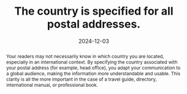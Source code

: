 ---
N: '124'
Rubrique: Internationalisation
title: The country is specified for all postal addresses. 
detail: The country is specified for all postal addresses. 
abstract: Your readers may not necessarily know in which country you are located, especially in an international context. By specifying the country associated with your postal address (for example, head office), you adapt your communication to a global audience, making the information more understandable and usable. This clarity is all the more important in the case of a travel guide, directory, international manual, or professional book.
categories: ["Internationalisation"]
agrege: O4124-E035
opquast: '4 124'
indiceebook: '35'
description: "Règle n° 035"
before: "034"
weight: "035"
after: "036"
actif: '1'
layout: rules
date: 2024-12-03
tags: ["Contact"]
objectif: ["Allow immediate and unambiguous identification of the country associated with each postal address, without the reader needing to infer this information from other elements such as city, region, postal code or telephone number."]
Meo: ["Indicate explicitly and in textual form the country in each postal address present in the digital book."]
Controle: ["For each postal address, check that the country is mentioned textually and explicitly, directly after the address. "]
epubcheck: false
ace: false
humancheck: true
Source: ["Opquast"]
Referentiel: [""]
Steps: ["conception", "editorial"]
---